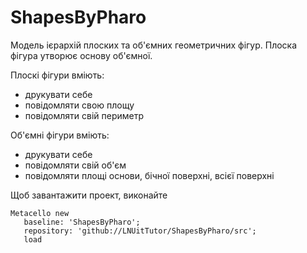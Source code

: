 # ShapesByPharo
Модель ієрархій плоских та об'ємних геометричних фігур. Плоска фігура утворює основу об'ємної.

Плоскі фігури вміють:
- друкувати себе
- повідомляти свою площу
- повідомляти свій периметр

Об'ємні фігури вміють:
- друкувати себе
- повідомляти свій об'єм
- повідомляти площі основи, бічної поверхні, всієї поверхні

Щоб завантажити проект, виконайте
```Smalltalk
Metacello new
   baseline: 'ShapesByPharo';
   repository: 'github://LNUitTutor/ShapesByPharo/src';
   load
```
